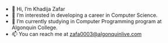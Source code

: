 - 👋 Hi, I’m Khadija Zafar
- 👀 I’m interested in developing a career in Computer Science.
- 🌱 I’m currently studying in Computer Programming program at Algonquin College.
- 📫 You can reach me at zafa0003@algonquinlive.com

<!---
khadijaz198/khadijaz198 is a ✨ special ✨ repository because its `README.md` (this file) appears on your GitHub profile.
You can click the Preview link to take a look at your changes.
--->
